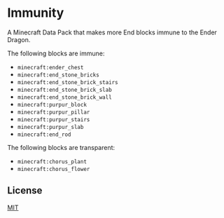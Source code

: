 # Immunity

A Minecraft Data Pack that makes more End blocks immune to the Ender Dragon.

The following blocks are immune:

- `minecraft:ender_chest`
- `minecraft:end_stone_bricks`
- `minecraft:end_stone_brick_stairs`
- `minecraft:end_stone_brick_slab`
- `minecraft:end_stone_brick_wall`
- `minecraft:purpur_block`
- `minecraft:purpur_pillar`
- `minecraft:purpur_stairs`
- `minecraft:purpur_slab`
- `minecraft:end_rod`

The following blocks are transparent:

- `minecraft:chorus_plant`
- `minecraft:chorus_flower`

## License

[MIT](license.txt)